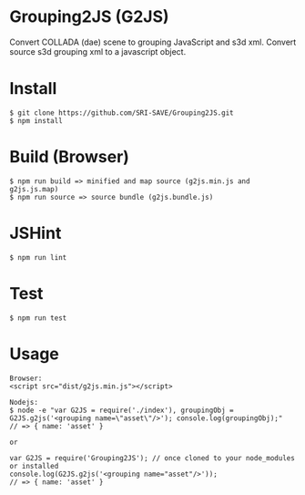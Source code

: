 # Grouping2JS (G2JS)

Convert COLLADA (dae) scene to grouping JavaScript and s3d xml. Convert source s3d grouping xml to a javascript object.

# Install
```
$ git clone https://github.com/SRI-SAVE/Grouping2JS.git
$ npm install
```

# Build (Browser)
```
$ npm run build => minified and map source (g2js.min.js and g2js.js.map)
$ npm run source => source bundle (g2js.bundle.js)
```

# JSHint
```
$ npm run lint
```

# Test
```
$ npm run test
```

# Usage
```
Browser:
<script src="dist/g2js.min.js"></script>

Nodejs:
$ node -e "var G2JS = require('./index'), groupingObj = G2JS.g2js('<grouping name=\"asset\"/>'); console.log(groupingObj);"
// => { name: 'asset' }

or

var G2JS = require('Grouping2JS'); // once cloned to your node_modules or installed
console.log(G2JS.g2js('<grouping name="asset"/>'));
// => { name: 'asset' }
```
